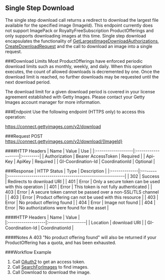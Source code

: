 Single Step Download
-------------------------------------
The single step download call returns a redirect to download the largest file available for the specified image (ImageId). 
This endpoint currently does not support ImagePack or RoyaltyFreeSubscription ProductOfferings and only supports downloading images at this time. Single step download encapsulates the functionality of [GetLargestImageDownloadAuthorizations](GetLargestImageDownloadAuthorizations.md), [CreateDownloadRequest](CreateDownloadRequest.md) and the call to download an image into a single request.  

###Download Limits
Most ProductOfferings have enforced periodic download limits such as monthly, 
weekly, and daily. When this operation executes, the count of allowed downloads is 
decremented by one. Once the download limit is reached, no further downloads 
may be requested until the next download period.

The download limit for a given download period is covered in your license 
agreement established with Getty Images. Please contact your Getty Images account manager for more information.


###Endpoint
Use the following endpoint (HTTPS only) to access this operation:

  https://connect.gettyimages.com/v2/download

###Request
  POST https://connect.gettyimages.com/v2/download/{ImageId}

####HTTP Headers
| Name               | Value              | Use      | 
|:-------------------|:-------------------|:---------|
| Authorization      | Bearer AccessToken | Required |
| Api-Key            | ApiKey             | Required |
| GI-Coordination-Id | CoordinationId     | Optional |

###Response
| HTTP Status   | Type    | Description                                                |
|:--------------|:--------|:-----------------------------------------------------------|
| 302           | Success | Redirects to download URI                                  |
| 401           | Error   | Only a secure token can be used with this operation        |
| 401           | Error   | This token is not fully authenticated                      |
| 403           | Error   | A secure token cannot be passed over a non-SSL/TLS channel |
| 403           | Error   | Product offering can not be used with this resource        |
| 403           | Error   | No product offering found                                  |
| 404           | Error   | Image not found                                            |
| 404           | Error   | No authorizations were found for the asset                 |

####HTTP Headers
| Name               | Value              |  
|:-------------------|:-------------------|
| Location           | download URI       |
| GI-Coordination-Id | CoordinationId     |


####Notes
A 403 "No product offering found" will also be returned if your ProductOffering has a quota, and has been exhausted. 

###Workflow Example
1. Call [OAuth2](../oauth2) to get an access token.
2. Call [SearchForImages](../search/SearchForImages.md) to find images.
3. Call Download to download the image.
